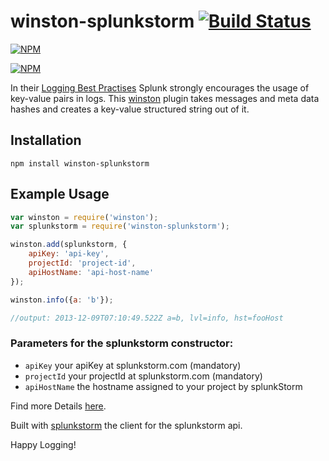 # winston-splunkstorm [![Build Status](https://travis-ci.org/zaphod1984/winston-splunkstorm.png)](https://travis-ci.org/zaphod1984/winston-splunkstorm)

[![NPM](https://nodei.co/npm/winston-splunkstorm.png)](https://nodei.co/npm/winston-splunkstorm/)

[![NPM](https://nodei.co/npm-dl/winston-splunkstorm.png?months=3)](https://nodei.co/npm/winston-splunkstorm/)

In their [Logging Best Practises](http://dev.splunk.com/view/logging-best-practices/SP-CAAADP6) Splunk strongly encourages the usage of key-value pairs in logs.
This [winston](https://github.com/flatiron/winston) plugin takes messages and meta data hashes and creates a key-value structured string out of it.

## Installation

````
npm install winston-splunkstorm
````

## Example Usage

````javascript
var winston = require('winston');
var splunkstorm = require('winston-splunkstorm');

winston.add(splunkstorm, {
    apiKey: 'api-key',
    projectId: 'project-id',
    apiHostName: 'api-host-name'
});

winston.info({a: 'b'});

//output: 2013-12-09T07:10:49.522Z a=b, lvl=info, hst=fooHost
````

### Parameters for the splunkstorm constructor:

* `apiKey` your apiKey at splunkstorm.com (mandatory)
* `projectId` your projectId at splunkstorm.com (mandatory)
* `apiHostName` the hostname assigned to your project by splunkStorm

Find more Details [here](https://github.com/zaphod1984/splunkstorm).

Built with [splunkstorm](https://www.npmjs.org/package/splunkstorm) the client for the splunkstorm api.

Happy Logging!